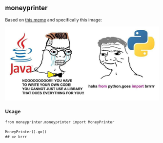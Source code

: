## moneyprinter

Based on [this meme](https://knowyourmeme.com/memes/money-printer-go-brrr) and specifically this image:

![le meme](/meme.jpg)

### Usage
```
from moneyprinter.moneyprinter import MoneyPrinter

MoneyPrinter().go()
## => brrr
```